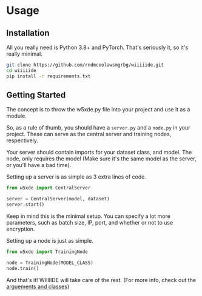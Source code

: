 # Usage

## Installation

All you really need is Python 3.8+ and PyTorch. That's seriously it, so it's really minimal.

```bash
git clone https://github.com/rndmcoolawsmgrbg/wiiiiide.git
cd wiiiiide
pip install -r requirements.txt
```

## Getting Started

The concept is to throw the w5xde.py file into your project and use it as a module. 

So, as a rule of thumb, you should have a `server.py` and a `node.py` in your project. These can serve as the central server and training nodes, respectively.

Your server should contain imports for your dataset class, and model. The node, only requires the model (Make sure it's the same model as the server, or you'll have a bad time).

Setting up a server is as simple as 3 extra lines of code.

```python
from w5xde import CentralServer

server = CentralServer(model, dataset)
server.start()
```

Keep in mind this is the minimal setup. You can specify a lot more parameters, such as batch size, IP, port, and whether or not to use encryption.


Setting up a node is just as simple.

```python
from w5xde import TrainingNode

node = TrainingNode(MODEL_CLASS)
node.train()
```

And that's it! WIIIIIDE will take care of the rest. (For more info, check out the [arguements and classes](classes.md))